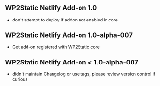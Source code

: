 ## WP2Static Netlify Add-on 1.0

 - don't attempt to deploy if addon not enabled in core


## WP2Static Netlify Add-on 1.0-alpha-007

 - Get add-on registered with WP2Static core

## WP2Static Netlify Add-on &lt; 1.0-alpha-007

 - didn't maintain Changelog or use tags, please review version control if curious

